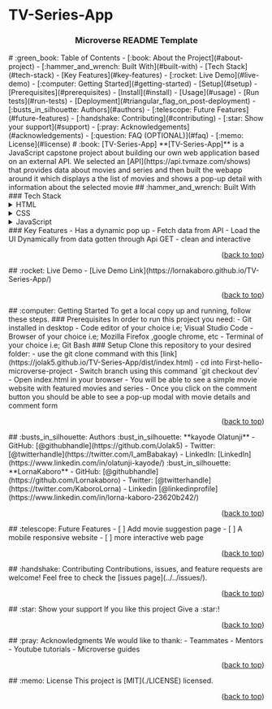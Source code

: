 # TV-Series-App <a name="readme-top"></a>
<!--
HOW TO USE:
This is an example of how you may give instructions on setting up your project locally.
Modify this file to match your project and remove sections that don't apply.
REQUIRED SECTIONS:
- Table of Contents
- About the Project
  - Built With
  - Live Demo
- Getting Started
- Authors
- Future Features
- Contributing
- Show your support
- Acknowledgements
- License
OPTIONAL SECTIONS:
- FAQ
After you're finished please remove all the comments and instructions!
-->
<div align="center">
  <!-- You are encouraged to replace this logo with your own! Otherwise you can also remove it. -->
  <h3><b>Microverse README Template</b></h3>
</div>
<!-- TABLE OF CONTENTS -->
# :green_book: Table of Contents
- [:book: About the Project](#about-project)
  - [:hammer_and_wrench: Built With](#built-with)
    - [Tech Stack](#tech-stack)
    - [Key Features](#key-features)
  - [:rocket: Live Demo](#live-demo)
- [:computer: Getting Started](#getting-started)
  - [Setup](#setup)
  - [Prerequisites](#prerequisites)
  - [Install](#install)
  - [Usage](#usage)
  - [Run tests](#run-tests)
  - [Deployment](#triangular_flag_on_post-deployment)
- [:busts_in_silhouette: Authors](#authors)
- [:telescope: Future Features](#future-features)
- [:handshake: Contributing](#contributing)
- [:star:️ Show your support](#support)
- [:pray: Acknowledgements](#acknowledgements)
- [:question: FAQ (OPTIONAL)](#faq)
- [:memo: License](#license)
<!-- PROJECT DESCRIPTION -->
# :book: [TV-Series-App] <a name="about-project"></a>
**[TV-Series-App]**  is a JavaScript capstone project about building our own web application based on an external API. We selected an [API](https://api.tvmaze.com/shows) that provides data about movies and series and  then built the webapp around it which displays a the list of movies and shows a pop-up detail with information about the selected movie
## :hammer_and_wrench: Built With <a name="built-with"></a>
### Tech Stack <a name="tech-stack"></a>
<details>
  <summary>HTML</summary>
  <ul>
    <li>HTML</li>
  </ul>
</details>
<details>
  <summary>CSS</summary>
  <ul>
    <li>CSS</li>
  </ul>
</details>
<details>
<summary>JavaScript</summary>
  <ul>
    <li>JAVASCRIPT</li>
  </ul>
</details>
<!-- Features -->
### Key Features <a name="key-features"></a>
- Has a dynamic pop up
- Fetch data from API
- Load the UI Dynamically from data gotten through Api GET
- clean and interactive
<p align="right">(<a href="#readme-top">back to top</a>)</p>
<!-- LIVE DEMO -->
## :rocket: Live Demo <a name="live-demo"></a>
- [Live Demo Link](https://lornakaboro.github.io/TV-Series-App/)
<p align="right">(<a href="#readme-top">back to top</a>)</p>
<!-- GETTING STARTED -->
## :computer: Getting Started <a name="getting-started"></a>
To get a local copy up and running, follow these steps.
### Prerequisites
In order to run this project you need:
- Git installed in desktop
- Code editor of your choice i.e; Visual Studio Code
- Browser of your choice i.e; Mozilla Firefox ,google chrome, etc
- Terminal of your choice i.e; Git Bash
<!--
Example command:
```sh
 gem install rails
```
 -->
### Setup
Clone this repository to your desired folder:
- use the git clone command with this [link](https://jolak5.github.io/TV-Series-App/dist/index.html)
- cd into First-hello-microverse-project
- Switch branch using this command `git checkout dev`
- Open index.html in your browser
- You will be able to see a simple movie website with featured movies and series
- Once you click on the comment button you should be able to see a pop-up modal with movie details and comment form
<!--
Example commands:
```sh
  cd my-folder
  git clone git@github.com:myaccount/my-project.git
```
--->
<p align="right">(<a href="#readme-top">back to top</a>)</p>
<!-- AUTHORS -->
## :busts_in_silhouette: Authors <a name="authors"></a>
:bust_in_silhouette: **kayode Olatunji**
- GitHub: [@githubhandle](https://github.com/Jolak5)
- Twitter: [@twitterhandle](https://twitter.com/I_amBabakay)
- LinkedIn: [LinkedIn](https://www.linkedin.com/in/olatunji-kayode/)
:bust_in_silhouette: **LornaKaboro**
- GitHub: [@githubhandle](https://github.com/Lornakaboro)
- Twitter: [@twitterhandle](https://twitter.com/KaboroLorna)
- Linkedin [@linkedinprofile](https://www.linkedin.com/in/lorna-kaboro-23620b242/)
<p align="right">(<a href="#readme-top">back to top</a>)</p>
<!-- FUTURE FEATURES -->
## :telescope: Future Features <a name="future-features"></a>
- [ ] Add movie suggestion page
- [ ] A mobile responsive website
- [ ] more interactive web page
<p align="right">(<a href="#readme-top">back to top</a>)</p>
<!-- CONTRIBUTING -->
## :handshake: Contributing <a name="contributing"></a>
Contributions, issues, and feature requests are welcome!
Feel free to check the [issues page](../../issues/).
<p align="right">(<a href="#readme-top">back to top</a>)</p>
<!-- SUPPORT -->
## :star:️ Show your support <a name="support"></a>
If you like this project Give a :star:️!
<p align="right">(<a href="#readme-top">back to top</a>)</p>
<!-- ACKNOWLEDGEMENTS -->
## :pray: Acknowledgments <a name="acknowledgements"></a>
We would like to thank:
- Teammates
- Mentors
- Youtube tutorials
- Microverse guides
<p align="right">(<a href="#readme-top">back to top</a>)</p>
<!-- LICENSE -->
## :memo: License <a name="license"></a>
This project is [MIT](./LICENSE) licensed.
<p align="right">(<a href="#readme-top">back to top</a>)</p>